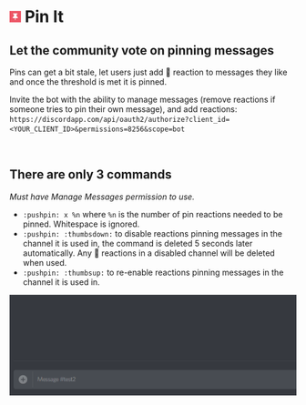 # <img src="./pin-it.png" height="20"> Pin It

## Let the community vote on pinning messages

Pins can get a bit stale, let users just add 📌 reaction to messages they like and once the threshold is met it is pinned.

Invite the bot with the ability to manage messages (remove reactions if someone tries to pin their own message), and add reactions: `https://discordapp.com/api/oauth2/authorize?client_id=<YOUR_CLIENT_ID>&permissions=8256&scope=bot`

<br />

## There are only 3 commands

*Must have Manage Messages permission to use.*

- `:pushpin: x %n` where `%n` is the number of pin reactions needed to be pinned. Whitespace is ignored.
- `:pushpin: :thumbsdown:` to disable reactions pinning messages in the channel it is used in, the command is deleted 5 seconds later automatically. Any 📌 reactions in a disabled channel will be deleted when used.
- `:pushpin: :thumbsup:` to re-enable reactions pinning messages in the channel it is used in.

![Pinned](./pinning.gif)
